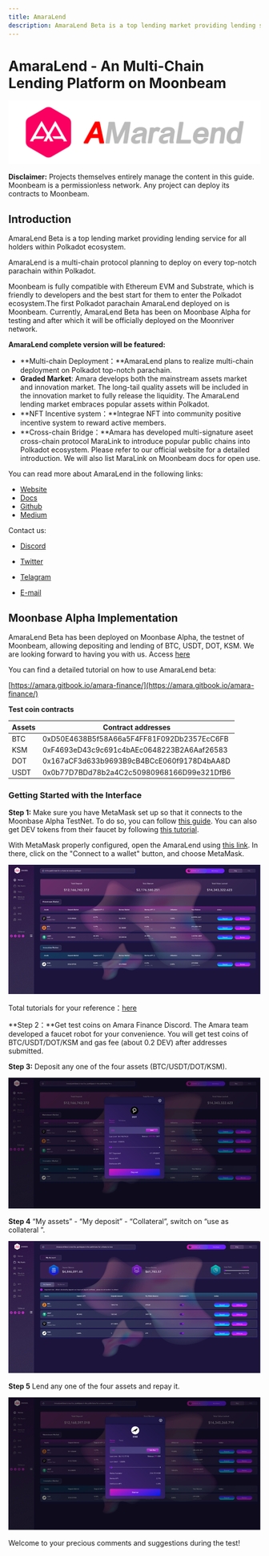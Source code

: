 ```yaml
---
title: AmaraLend
description: AmaraLend Beta is a top lending market providing lending service for all holders within Polkadot ecosystem.
---
```


# AmaraLend - An Multi-Chain Lending Platform on Moonbeam

![Amaralend Banner](../images/amaralend/dapps-amaralend-banner.png)

**Disclaimer:** Projects themselves entirely manage the content in this guide. Moonbeam is a permissionless network. Any project can deploy its contracts to Moonbeam.

## Introduction

AmaraLend Beta is a top lending market providing lending service for all holders within Polkadot ecosystem.

AmaraLend is a multi-chain protocol planning to deploy on every top-notch parachain within Polkadot.

Moonbeam is fully compatible with Ethereum EVM and Substrate, which is friendly to developers and the best start for them to enter the Polkadot ecosystem.The first Polkadot parachain AmaraLend deployed on is Moonbeam. Currently, AmaraLend Beta has been on Moonbase Alpha for testing and after which it will be officially deployed on the Moonriver network.

**AmaraLend complete version will be featured:**

- **Multi-chain Deployment：**AmaraLend plans to realize multi-chain deployment on Polkadot top-notch parachain.
- **Graded Market**: Amara develops both the mainstream assets market and innovation market. The long-tail quality assets will be included in the innovation market to fully release the liquidity. The AmaraLend lending market embraces popular assets within Polkadot.
- **NFT Incentive system：**Integrae NFT into community positive incentive system to reward active members.
- **Cross-chain Bridge：**Amara has developed multi-signature aseet cross-chain protocol MaraLink to introduce popular public chains into Polkadot ecosystem. Please refer to our official website for a detailed introduction. We will also list MaraLink on Moonbeam docs for open use.

You can read more about AmaraLend in the following links:

 - [Website](https://www.amara.link/)
 - [Docs](https://amara.gitbook.io/amara-finance/)
 - [Github](https://github.com/AmaraFinance)
 - [Medium](https://amara-finance.medium.com/)

Contact us:

 - [Discord](https://discord.com/invite/rhkyBmmCBf)

 - [Twitter](https://twitter.com/AmaraFinance)

 - [Telagram](https://twitter.com/AmaraFinance)

 - [E-mail](mailto:amarafinance37@gmail.com)

   

## Moonbase Alpha Implementation

AmaraLend Beta has been deployed on Moonbase Alpha, the testnet of Moonbeam, allowing depositing and lending of BTC, USDT, DOT, KSM. We are looking forward to having you with us. Access [here](https://lendtest.amara.link/)

You can find a detailed tutorial on how to use AmaraLend beta: 

[https://amara.gitbook.io/amara-finance/](https://amara.gitbook.io/amara-finance/)

**Test coin contracts**

| Assets | Contract addresses                         |
| :----- | ------------------------------------------ |
| BTC    | 0xD50E4638B5f58A66a5F4FF81F092Db2357EcC6FB |
| KSM    | 0xF4693eD43c9c691c4bAEc0648223B2A6Aaf26583 |
| DOT    | 0x167aCF3d633b9693B9cB4BCcE060f9178D4bAA8D |
| USDT   | 0x0b77D7BDd78b2a4C2c50980968166D99e321DfB6 |



### Getting Started with the Interface

**Step 1:**  Make sure you have MetaMask set up so that it connects to the Moonbase Alpha TestNet. To do so, you can follow [this guide](/tokens/connect/metamask/). You can also get DEV tokens from their faucet by following [this tutorial](/builders/get-started/moonbase/#get-tokens/).

With MetaMask properly configured, open the AmaraLend using [this link](https://lendtest.amara.link/). In there, click on the "Connect to a wallet" button, and choose MetaMask.

![step1](../images/amaralend/dapps-amaralend-1.png)

Total tutorials for your reference：[here](https://amara.gitbook.io/amara-finance/amaralend-beta-campaign/untitled)

**Step 2：**Get test coins on Amara Finance Discord. The Amara team developed a faucet robot for your convenience. You will get test coins of BTC/USDT/DOT/KSM and gas fee (about 0.2 DEV) after addresses submitted.       

**Step 3:** Deposit any one of the four assets (BTC/USDT/DOT/KSM).

![step3](../images/amaralend/dapps-amaralend-2.png)

**Step 4** “My assets” - “My deposit” - “Collateral”, switch on “use as collateral ”.

![step4](../images/amaralend/dapps-amaralend-3.png)

**Step 5** Lend any one of the four assets and repay it.

![step5](../images/amaralend/dapps-amaralend-4.png)

Welcome to your precious comments and suggestions during the test! 

